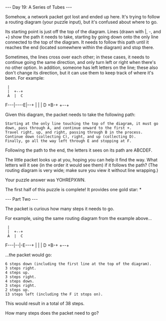 --- Day 19: A Series of Tubes ---

Somehow, a network packet got lost and ended up here. It's trying to follow a routing diagram (your puzzle input), but it's confused about where to go.

Its starting point is just off the top of the diagram. Lines (drawn with |, -, and +) show the path it needs to take, starting by going down onto the only line connected to the top of the diagram. It needs to follow this path until it reaches the end (located somewhere within the diagram) and stop there.

Sometimes, the lines cross over each other; in these cases, it needs to continue going the same direction, and only turn left or right when there's no other option. In addition, someone has left letters on the line; these also don't change its direction, but it can use them to keep track of where it's been. For example:

     |          
     |  +--+    
     A  |  C    
 F---|----E|--+
     |  |  |  D
     +B-+  +--+

Given this diagram, the packet needs to take the following path:

    Starting at the only line touching the top of the diagram, it must go down, pass through A, and continue onward to the first +.
    Travel right, up, and right, passing through B in the process.
    Continue down (collecting C), right, and up (collecting D).
    Finally, go all the way left through E and stopping at F.

Following the path to the end, the letters it sees on its path are ABCDEF.

The little packet looks up at you, hoping you can help it find the way. What letters will it see (in the order it would see them) if it follows the path? (The routing diagram is very wide; make sure you view it without line wrapping.)

Your puzzle answer was YOHREPXWN.

The first half of this puzzle is complete! It provides one gold star: *

--- Part Two ---

The packet is curious how many steps it needs to go.

For example, using the same routing diagram from the example above...

     |          
     |  +--+    
     A  |  C    
 F---|--|-E---+
     |  |  |  D
     +B-+  +--+

...the packet would go:

    6 steps down (including the first line at the top of the diagram).
    3 steps right.
    4 steps up.
    3 steps right.
    4 steps down.
    3 steps right.
    2 steps up.
    13 steps left (including the F it stops on).

This would result in a total of 38 steps.

How many steps does the packet need to go?
